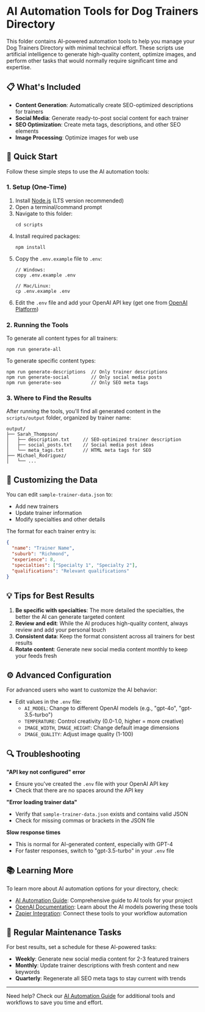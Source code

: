 # AI Automation Tools for Dog Trainers Directory

This folder contains AI-powered automation tools to help you manage your Dog Trainers Directory with minimal technical effort. These scripts use artificial intelligence to generate high-quality content, optimize images, and perform other tasks that would normally require significant time and expertise.

## 📋 What's Included

- **Content Generation**: Automatically create SEO-optimized descriptions for trainers
- **Social Media**: Generate ready-to-post social content for each trainer
- **SEO Optimization**: Create meta tags, descriptions, and other SEO elements
- **Image Processing**: Optimize images for web use

## 🚀 Quick Start

Follow these simple steps to use the AI automation tools:

### 1. Setup (One-Time)

1. Install [Node.js](https://nodejs.org/) (LTS version recommended)
2. Open a terminal/command prompt
3. Navigate to this folder:
   ```
   cd scripts
   ```
4. Install required packages:
   ```
   npm install
   ```
5. Copy the `.env.example` file to `.env`:
   ```
   // Windows:
   copy .env.example .env
   
   // Mac/Linux:
   cp .env.example .env
   ```
6. Edit the `.env` file and add your OpenAI API key (get one from [OpenAI Platform](https://platform.openai.com/api-keys))

### 2. Running the Tools

To generate all content types for all trainers:

```
npm run generate-all
```

To generate specific content types:

```
npm run generate-descriptions  // Only trainer descriptions
npm run generate-social        // Only social media posts
npm run generate-seo           // Only SEO meta tags
```

### 3. Where to Find the Results

After running the tools, you'll find all generated content in the `scripts/output` folder, organized by trainer name:

```
output/
├── Sarah_Thompson/
│   ├── description.txt     // SEO-optimized trainer description
│   ├── social_posts.txt    // Social media post ideas
│   └── meta_tags.txt       // HTML meta tags for SEO
├── Michael_Rodriguez/
│   └── ...
```

## 📝 Customizing the Data

You can edit `sample-trainer-data.json` to:
- Add new trainers
- Update trainer information
- Modify specialties and other details

The format for each trainer entry is:

```json
{
  "name": "Trainer Name",
  "suburb": "Richmond",
  "experience": 8,
  "specialties": ["Specialty 1", "Specialty 2"],
  "qualifications": "Relevant qualifications"
}
```

## 💡 Tips for Best Results

1. **Be specific with specialties**: The more detailed the specialties, the better the AI can generate targeted content
2. **Review and edit**: While the AI produces high-quality content, always review and add your personal touch
3. **Consistent data**: Keep the format consistent across all trainers for best results
4. **Rotate content**: Generate new social media content monthly to keep your feeds fresh

## ⚙️ Advanced Configuration

For advanced users who want to customize the AI behavior:

- Edit values in the `.env` file:
  - `AI_MODEL`: Change to different OpenAI models (e.g., "gpt-4o", "gpt-3.5-turbo")
  - `TEMPERATURE`: Control creativity (0.0-1.0, higher = more creative)
  - `IMAGE_WIDTH`, `IMAGE_HEIGHT`: Change default image dimensions
  - `IMAGE_QUALITY`: Adjust image quality (1-100)

## 🔍 Troubleshooting

**"API key not configured" error**
- Ensure you've created the `.env` file with your OpenAI API key
- Check that there are no spaces around the API key

**"Error loading trainer data"**
- Verify that `sample-trainer-data.json` exists and contains valid JSON
- Check for missing commas or brackets in the JSON file

**Slow response times**
- This is normal for AI-generated content, especially with GPT-4
- For faster responses, switch to "gpt-3.5-turbo" in your `.env` file

## 📚 Learning More

To learn more about AI automation options for your directory, check:
- [AI Automation Guide](../docs/ai-automation-guide.md): Comprehensive guide to AI tools for your project
- [OpenAI Documentation](https://platform.openai.com/docs): Learn about the AI models powering these tools
- [Zapier Integration](https://zapier.com/apps/openai): Connect these tools to your workflow automation

## 📅 Regular Maintenance Tasks

For best results, set a schedule for these AI-powered tasks:

- **Weekly**: Generate new social media content for 2-3 featured trainers
- **Monthly**: Update trainer descriptions with fresh content and new keywords
- **Quarterly**: Regenerate all SEO meta tags to stay current with trends

---

Need help? Check our [AI Automation Guide](../docs/ai-automation-guide.md) for additional tools and workflows to save you time and effort.